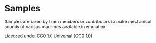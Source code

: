 # **Samples** #

Samples are taken by team members or contributors to make mechanical sounds of various machines available in emulation.

Licensed under [CC0 1.0 Universal (CC0 1.0)](https://creativecommons.org/publicdomain/zero/1.0/)